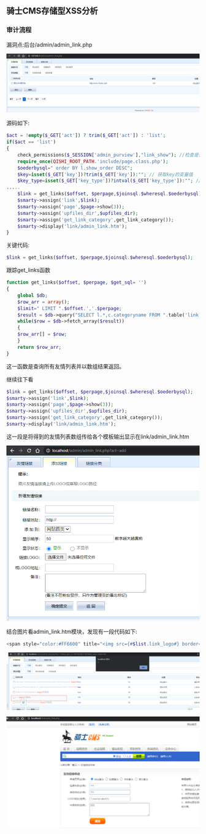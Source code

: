 ## 骑士CMS存储型XSS分析

### 审计流程

漏洞点:后台/admin/admin_link.php

![image](./img/74cms1.png)

源码如下:

```php
$act = !empty($_GET['act']) ? trim($_GET['act']) : 'list';
if($act == 'list')
{
	check_permissions($_SESSION['admin_purview'],"link_show"); //检查是否有管理权限
	require_once(QISHI_ROOT_PATH.'include/page.class.php');
	$oederbysql=" order BY l.show_order DESC";
	$key=isset($_GET['key'])?trim($_GET['key']):""; // 获取key的变量值
	$key_type=isset($_GET['key_type'])?intval($_GET['key_type']):""; //获取key_type的值并且转化为整型
.....
	$link = get_links($offset, $perpage,$joinsql.$wheresql.$oederbysql);
	$smarty->assign('link',$link);
	$smarty->assign('page',$page->show(3));
	$smarty->assign('upfiles_dir',$upfiles_dir);
	$smarty->assign('get_link_category',get_link_category());
	$smarty->display('link/admin_link.htm');
}
```

关键代码:
```php
$link = get_links($offset, $perpage,$joinsql.$wheresql.$oederbysql);
```

跟踪get_links函数
```php
function get_links($offset, $perpage, $get_sql= '')
{
	global $db;
	$row_arr = array();
	$limit=" LIMIT ".$offset.','.$perpage;
	$result = $db->query("SELECT l.*,c.categoryname FROM ".table('link')." AS l ".$get_sql.$limit); //查询link表并命名为$get_sql.$limit
	while($row = $db->fetch_array($result))
	{
	$row_arr[] = $row;
	}
	return $row_arr;	
}
```

这一函数是查询所有友情列表并以数组结果返回。

继续往下看

```php
$link = get_links($offset, $perpage,$joinsql.$wheresql.$oederbysql);
$smarty->assign('link',$link);
$smarty->assign('page',$page->show(3));
$smarty->assign('upfiles_dir',$upfiles_dir);
$smarty->assign('get_link_category',get_link_category());
$smarty->display('link/admin_link.htm');
```

这一段是将得到的友情列表数组传给各个模板输出显示在link/admin_link.htm

![image](./img/74cms2.png)

结合图片看admin_link.htm模块，发现有一段代码如下:

```php
<span style="color:#FF6600" title="<img src={#$list.link_logo#} border=0/>" class="vtip">[logo]</span>
```

![image](./img/74cms3.png)

![image](./img/74cms4.png)